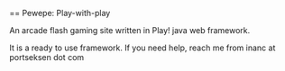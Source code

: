 == Pewepe: Play-with-play

An arcade flash gaming site written in Play! java web framework.

It is a ready to use framework. If you need help, reach me from inanc at portseksen dot com
